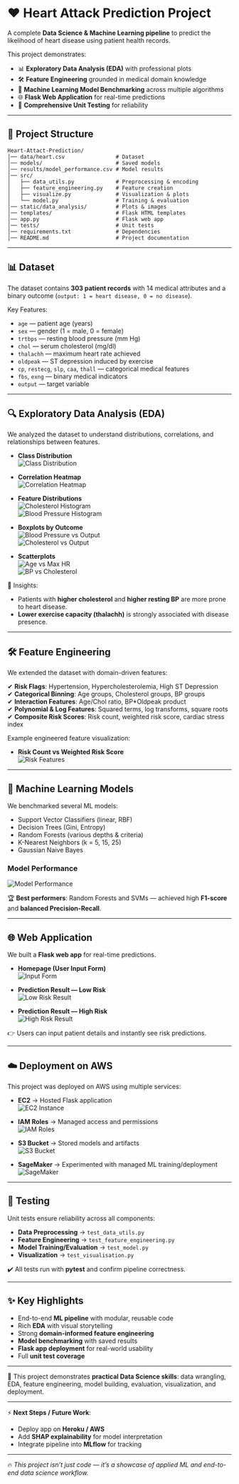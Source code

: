 
# ❤️ Heart Attack Prediction Project  

A complete **Data Science & Machine Learning pipeline** to predict the likelihood of heart disease using patient health records.  

This project demonstrates:  
- 📊 **Exploratory Data Analysis (EDA)** with professional plots  
- 🛠️ **Feature Engineering** grounded in medical domain knowledge  
- 🤖 **Machine Learning Model Benchmarking** across multiple algorithms  
- 🌐 **Flask Web Application** for real-time predictions  
- 🧪 **Comprehensive Unit Testing** for reliability  

---

## 📂 Project Structure  

```
Heart-Attact-Prediction/
│── data/heart.csv                # Dataset
│── models/                       # Saved models
│── results/model_performance.csv # Model results
│── src/
│   ├── data_utils.py             # Preprocessing & encoding
│   ├── feature_engineering.py    # Feature creation
│   ├── visualize.py              # Visualization & plots
│   └── model.py                  # Training & evaluation
│── static/data_analysis/         # Plots & images
│── templates/                    # Flask HTML templates
│── app.py                        # Flask web app
│── tests/                        # Unit tests
│── requirements.txt              # Dependencies
│── README.md                     # Project documentation
```

---

## 📊 Dataset  

The dataset contains **303 patient records** with 14 medical attributes and a binary outcome (`output: 1 = heart disease, 0 = no disease`).  

Key Features:  
- `age` — patient age (years)  
- `sex` — gender (1 = male, 0 = female)  
- `trtbps` — resting blood pressure (mm Hg)  
- `chol` — serum cholesterol (mg/dl)  
- `thalachh` — maximum heart rate achieved  
- `oldpeak` — ST depression induced by exercise  
- `cp`, `restecg`, `slp`, `caa`, `thall` — categorical medical features  
- `fbs`, `exng` — binary medical indicators  
- `output` — target variable  

---

## 🔍 Exploratory Data Analysis (EDA)  

We analyzed the dataset to understand distributions, correlations, and relationships between features.  

- **Class Distribution**  
  ![Class Distribution](static/data_analysis/class_distribution.png)  

- **Correlation Heatmap**  
  ![Correlation Heatmap](static/data_analysis/correlation_heatmap_raw.png)  

- **Feature Distributions**  
  ![Cholesterol Histogram](static/data_analysis/hist_chol.png)  
  ![Blood Pressure Histogram](static/data_analysis/hist_trtbps.png)  

- **Boxplots by Outcome**  
  ![Blood Pressure vs Output](static/data_analysis/boxplot_trtbps.png)  
  ![Cholesterol vs Output](static/data_analysis/boxplot_chol.png)  

- **Scatterplots**  
  ![Age vs Max HR](static/data_analysis/scatter_age_thalachh_raw.png)  
  ![BP vs Cholesterol](static/data_analysis/scatter_trtbps_chol_raw.png)  

🔎 Insights:  
- Patients with **higher cholesterol** and **higher resting BP** are more prone to heart disease.  
- **Lower exercise capacity (thalachh)** is strongly associated with disease presence.  

---

## 🛠️ Feature Engineering  

We extended the dataset with domain-driven features:  

✔ **Risk Flags**: Hypertension, Hypercholesterolemia, High ST Depression  
✔ **Categorical Binning**: Age groups, Cholesterol groups, BP groups  
✔ **Interaction Features**: Age/Chol ratio, BP*Oldpeak product  
✔ **Polynomial & Log Features**: Squared terms, log transforms, square roots  
✔ **Composite Risk Scores**: Risk count, weighted risk score, cardiac stress index  

Example engineered feature visualization:  

- **Risk Count vs Weighted Risk Score**  
  ![Risk Features](static/data_analysis/scatter_risk_count_weighted_risk_score_fe.png)  

---

## 🤖 Machine Learning Models  

We benchmarked several ML models:  

- Support Vector Classifiers (linear, RBF)  
- Decision Trees (Gini, Entropy)  
- Random Forests (various depths & criteria)  
- K-Nearest Neighbors (k = 5, 15, 25)  
- Gaussian Naive Bayes  

### Model Performance  

![Model Performance](static/data_analysis/model_performance.png)  

🏆 **Best performers**: Random Forests and SVMs — achieved high **F1-score** and **balanced Precision-Recall**.  

---

## 🌐 Web Application  

We built a **Flask web app** for real-time predictions.  

- **Homepage (User Input Form)**  
  ![Input Form](static/screenshots/web_home_page.png)  

- **Prediction Result — Low Risk**  
  ![Low Risk Result](static/screenshots/positive_results.png)  

- **Prediction Result — High Risk**  
  ![High Risk Result](static/screenshots/negetive_results.png)  

👉 Users can input patient details and instantly see risk predictions.  

---

## ☁️ Deployment on AWS  

This project was deployed on AWS using multiple services:  

- **EC2** → Hosted Flask application  
  ![EC2 Instance](static/screenshots/ec2_instance.png)  

- **IAM Roles** → Managed access and permissions  
  ![IAM Roles](static/screenshots/IAM-roles.png)  

- **S3 Bucket** → Stored models and artifacts  
  ![S3 Bucket](static/screenshots/s3_bucket.png)  

- **SageMaker** → Experimented with managed ML training/deployment  
  ![SageMaker](static/screenshots/SageMaker.png)  


---
## 🧪 Testing  

Unit tests ensure reliability across all components:  

- **Data Preprocessing** → `test_data_utils.py`  
- **Feature Engineering** → `test_feature_engineering.py`  
- **Model Training/Evaluation** → `test_model.py`  
- **Visualization** → `test_visualisation.py`  

✔️ All tests run with **pytest** and confirm pipeline correctness.  

---

## ✨ Key Highlights  

- End-to-end **ML pipeline** with modular, reusable code  
- Rich **EDA** with visual storytelling  
- Strong **domain-informed feature engineering**  
- **Model benchmarking** with saved results  
- **Flask app deployment** for real-world usability  
- Full **unit test coverage**  

---

📌 This project demonstrates **practical Data Science skills**: data wrangling, EDA, feature engineering, model building, evaluation, visualization, and deployment.  

---

⚡ **Next Steps / Future Work**:  
- Deploy app on **Heroku / AWS**  
- Add **SHAP explainability** for model interpretation  
- Integrate pipeline into **MLflow** for tracking  

---

🔥 *This project isn’t just code — it’s a showcase of applied ML and end-to-end data science workflow.*  
